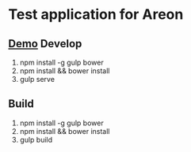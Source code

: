 Test application for Areon
=============================
[Demo](http://miafmira.github.io/test-app-areon/)
Develop
-----------------------------
1. npm install -g gulp bower
2. npm install && bower install
3. gulp serve

Build
-----------------------------
1. npm install -g gulp bower
2. npm install && bower install
3. gulp build
